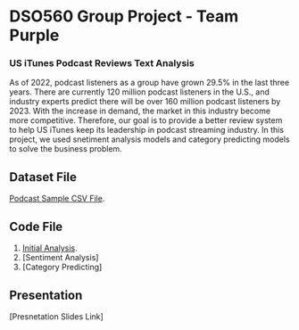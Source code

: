 # DSO560 Group Project - Team Purple
### US iTunes Podcast Reviews Text Analysis
As of 2022, podcast listeners as a group have grown 29.5% in the last three years. There are currently 120 million podcast listeners in the U.S., and industry experts predict there will be over 160 million podcast listeners by 2023.
With the increase in demand, the market in this industry become more competitive. Therefore, our goal is to provide a better review system to help US iTunes keep its leadership in podcast streaming industry. In this project, we used snetiment analysis models and category predicting models to solve the business problem. 

## Dataset File
[Podcast Sample CSV File](https://github.com/enning0814/DSO560/blob/main/Dataset/podcast_sample.csv.zip).

## Code File
1. [Initial Analysis](https://github.com/enning0814/DSO560/blob/main/Initial_Analysis.ipynb).
2. [Sentiment Analysis]
3. [Category Predicting]

## Presentation
[Presnetation Slides Link]
